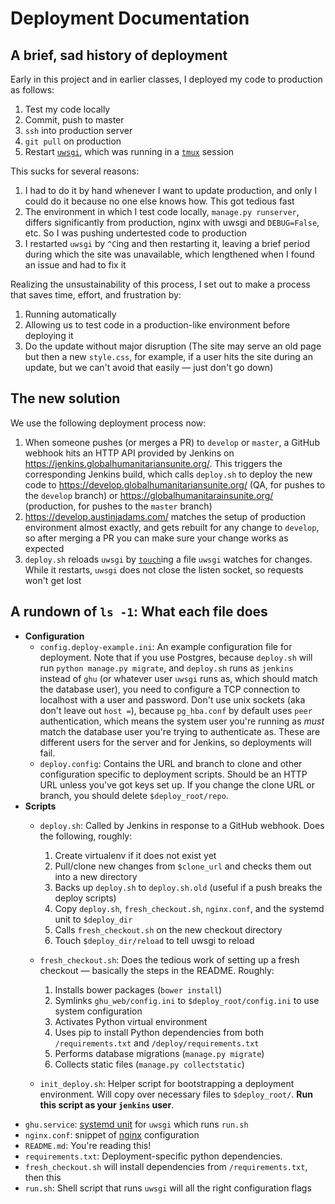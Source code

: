 Deployment Documentation
========================

A brief, sad history of deployment
----------------------------------

Early in this project and in earlier classes, I deployed my code to production
as follows:

 1. Test my code locally
 2. Commit, push to master
 3. `ssh` into production server
 4. `git pull` on production
 5. Restart [`uwsgi`][2], which was running in a [`tmux`][1] session

This sucks for several reasons:

 1. I had to do it by hand whenever I want to update production, and only I
    could do it because no one else knows how. This got tedious fast
 2. The environment in which I test code locally, `manage.py runserver`,
    differs significantly from production, nginx with uwsgi and `DEBUG=False`,
    etc. So I was pushing undertested code to production
 3. I restarted `uwsgi` by `^C`ing and then restarting it, leaving a brief
    period during which the site was unavailable, which lengthened when I found
    an issue and had to fix it

Realizing the unsustainability of this process, I set out to make a process
that saves time, effort, and frustration by:

 1. Running automatically
 2. Allowing us to test code in a production-like environment before deploying
    it
 3. Do the update without major disruption (The site may serve an old page but
    then a new `style.css`, for example, if a user hits the site during an
    update, but we can't avoid that easily — just don't go down)

The new solution
----------------

We use the following deployment process now:

 1. When someone pushes (or merges a PR) to `develop` or `master`, a GitHub
    webhook hits an HTTP API provided by Jenkins on
    https://jenkins.globalhumanitariansunite.org/. This triggers the
    corresponding Jenkins build, which calls `deploy.sh` to deploy the new code
    to https://develop.globalhumanitariansunite.org/ (QA, for pushes to the
    `develop` branch) or https://globalhumanitarainsunite.org/ (production, for
    pushes to the `master` branch)
 2. https://develop.austinjadams.com/ matches the setup of production
    environment almost exactly, and gets rebuilt for any change to `develop`,
    so after merging a PR you can make sure your change works as expected
 3. `deploy.sh` reloads `uwsgi` by [`touch`][3]ing a file `uwsgi` watches for
    changes. While it restarts, `uwsgi` does not close the listen socket, so
    requests won't get lost

A rundown of `ls -1`: What each file does
-----------------------------------------

 * **Configuration**
     * `config.deploy-example.ini`: An example configuration file for
       deployment. Note that if you use Postgres, because `deploy.sh` will run
       `python manage.py migrate`, and `deploy.sh` runs as `jenkins` instead of
       `ghu` (or whatever user `uwsgi` runs as, which should match the database
       user), you need to configure a TCP connection to localhost with a user
       and password. Don't use unix sockets (aka don't leave out `host =`),
       because `pg_hba.conf` by default uses `peer` authentication, which means
       the system user you're running as _must_ match the database user you're
       trying to authenticate as. These are different users for the server and
       for Jenkins, so deployments will fail.
     * `deploy.config`: Contains the URL and branch to clone and other
       configuration specific to deployment scripts. Should be an HTTP URL
       unless you've got keys set up. If you change the clone URL or branch,
       you should delete `$deploy_root/repo`.
 * **Scripts**
     * `deploy.sh`: Called by Jenkins in response to a GitHub webhook. Does the
       following, roughly:

       1. Create virtualenv if it does not exist yet
       2. Pull/clone new changes from `$clone_url` and checks them out into a
          new directory 
       3. Backs up `deploy.sh` to `deploy.sh.old` (useful if a push breaks the
          deploy scripts)
       4. Copy `deploy.sh`, `fresh_checkout.sh`, `nginx.conf`, and the systemd
          unit to `$deploy_dir`
       5. Calls `fresh_checkout.sh` on the new checkout directory
       6. Touch `$deploy_dir/reload` to tell uwsgi to reload
     * `fresh_checkout.sh`: Does the tedious work of setting up a fresh
       checkout — basically the steps in the README. Roughly:
       1. Installs bower packages (`bower install`)
       2. Symlinks `ghu_web/config.ini` to `$deploy_root/config.ini` to use
          system configuration
       3. Activates Python virtual environment
       4. Uses pip to install Python dependencies from both `/requirements.txt`
          and `/deploy/requirements.txt`
       5. Performs database migrations (`manage.py migrate`)
       6. Collects static files (`manage.py collectstatic`)
     * `init_deploy.sh`: Helper script for bootstrapping a deployment
        environment. Will copy over necessary files to `$deploy_root/`. **Run
        this script as your `jenkins` user**.
 * `ghu.service`: [systemd unit][4] for `uwsgi` which runs `run.sh`
 * `nginx.conf`: snippet of [nginx][5] configuration
 * `README.md`: You're reading this!
 * `requirements.txt`: Deployment-specific python dependencies.
 * `fresh_checkout.sh` will install dependencies from `/requirements.txt`, then
   this
 * `run.sh`: Shell script that runs `uwsgi` will all the right configuration
   flags

[1]: https://en.wikipedia.org/wiki/Tmux
[2]: https://uwsgi-docs.readthedocs.io/en/latest/
[3]: https://en.wikipedia.org/wiki/Touch_(Unix)
[4]: https://www.freedesktop.org/software/systemd/man/systemd.service.html
[5]: https://en.wikipedia.org/wiki/Nginx
